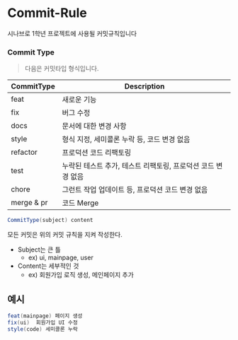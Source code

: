 # Commit-Rule
시나브로 1학년 프로젝트에 사용될 커밋규칙입니다

### Commit Type

 > 다음은 커밋타입 형식입니다.

|CommitType|Description|
|---------------|----------------------------------------------------------|
|feat           |                     새로운 기능                           |
|fix            |                      버그 수정                            |
|docs           |                 문서에 대한 변경 사항                      |
|style          |          형식 지정, 세미콜론 누락 등, 코드 변경 없음        |
|refactor       |                  프로덕션 코드 리팩토링                    |
|test           |  누락된 테스트 추가, 테스트 리팩토링, 프로덕션 코드 변경 없음|
|chore          |        그런트 작업 업데이트 등, 프로덕션 코드 변경 없음      |
|merge & pr     |                          코드 Merge                        |


```java
CommitType(subject) content
```

모든 커밋은 위의 커밋 규칙을 지켜 작성한다.

- Subject는 큰 틀 
   - ex) ui, mainpage, user
- Content는 세부적인 것
   - ex) 회원가입 로직 생성, 메인페이지 추가

## 예시

```java
feat(mainpage) 페이지 생성
fix(ui)  회원가입 UI 수정
style(code) 세미콜론 누락
```
